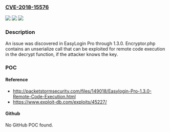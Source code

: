 ### [CVE-2018-15576](https://cve.mitre.org/cgi-bin/cvename.cgi?name=CVE-2018-15576)
![](https://img.shields.io/static/v1?label=Product&message=n%2Fa&color=blue)
![](https://img.shields.io/static/v1?label=Version&message=n%2Fa&color=blue)
![](https://img.shields.io/static/v1?label=Vulnerability&message=n%2Fa&color=brighgreen)

### Description

An issue was discovered in EasyLogin Pro through 1.3.0. Encryptor.php contains an unserialize call that can be exploited for remote code execution in the decrypt function, if the attacker knows the key.

### POC

#### Reference
- http://packetstormsecurity.com/files/149018/Easylogin-Pro-1.3.0-Remote-Code-Execution.html
- https://www.exploit-db.com/exploits/45227/

#### Github
No GitHub POC found.

